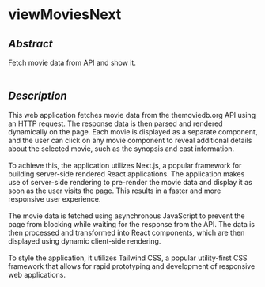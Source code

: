 # viewMoviesNext
## *Abstract* <br>
Fetch movie data from API and show it.<br><br>
## *Description*<br>
This web application fetches movie data from the themoviedb.org API using an HTTP request. The response data is then parsed and rendered dynamically on the page. Each movie is displayed as a separate component, and the user can click on any movie component to reveal additional details about the selected movie, such as the synopsis and cast information.  <br><br>
To achieve this, the application utilizes Next.js, a popular framework for building server-side rendered React applications. The application makes use of server-side rendering to pre-render the movie data and display it as soon as the user visits the page. This results in a faster and more responsive user experience.  <br><br>
The movie data is fetched using asynchronous JavaScript to prevent the page from blocking while waiting for the response from the API. The data is then processed and transformed into React components, which are then displayed using dynamic client-side rendering.  <br><br>
To style the application, it utilizes Tailwind CSS, a popular utility-first CSS framework that allows for rapid prototyping and development of responsive web applications.
